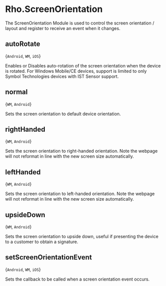 # Rho.ScreenOrientationThe ScreenOrientation Module is used to control the screen orientation / layout and register to receive an event when it changes.## autoRotate{`Android`, `WM`, `iOS`}Enables or Disables auto-rotation of the screen orientation when the device is rotated. For Windows Mobile/CE devices, support is limited to only Symbol Technologies devices with IST Sensor support.## normal{`WM`, `Android`}Sets the screen orientation to default device orientation.## rightHanded{`WM`, `Android`}Sets the screen orientation to right-handed orientation. Note the webpage will not reformat in line with the new screen size automatically.## leftHanded{`WM`, `Android`}Sets the screen orientation to left-handed orientation. Note the webpage will not reformat in line with the new screen size automatically.## upsideDown{`WM`, `Android`}Sets the screen orientation to upside down, useful if presenting the device to a customer to obtain a signature.## setScreenOrientationEvent{`Android`, `WM`, `iOS`}Sets the callback to be called when a screen orientation event occurs.